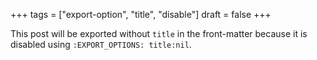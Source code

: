 +++
tags = ["export-option", "title", "disable"]
draft = false
+++

This post will be exported without `title` in the front-matter because
it is disabled using `:EXPORT_OPTIONS: title:nil`.
